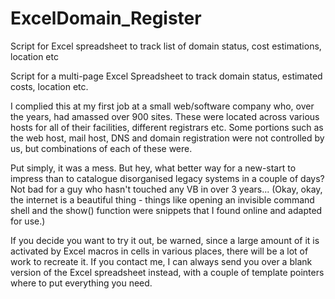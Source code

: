 ExcelDomain_Register
====================

Script for Excel spreadsheet to track list of domain status, cost estimations, location etc

Script for a multi-page Excel Spreadsheet to track domain status, estimated costs, location etc.

I complied this at my first job at a small web/software company who, over the years, had amassed over 900 sites.
These were located across various hosts for all of their facilities, different registrars etc. Some portions such as the web host, mail host, DNS and domain registration were not controlled by us, but combinations of each of these were.

Put simply, it was a mess. But hey, what better way for a new-start to impress than to catalogue disorganised legacy systems in a couple of days? Not bad for a guy who hasn't touched any VB in over 3 years... (Okay, okay, the internet is a beautiful thing - things like opening an invisible command shell and the show() function were snippets that I found online and adapted for use.)

If you decide you want to try it out, be warned, since a large amount of it is activated by Excel macros in cells in various places, there will be a lot of work to recreate it. If you contact me, I can always send you over a blank version of the Excel spreadsheet instead, with a couple of template pointers where to put everything you need.
